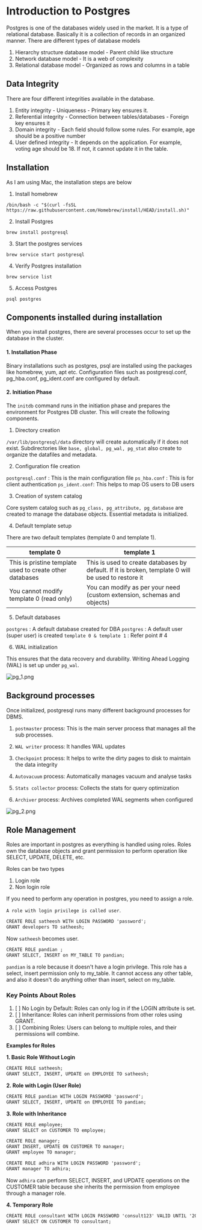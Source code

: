 # Introduction to Postgres

Postgres is one of the databases widely used in the market. It is a type of relational database.
Basically it is a collection of records in an organized manner.
There are different types of database models

1. Hierarchy structure database model - Parent child like structure
2. Network database model - It is a web of complexity 
3. Relational database model - Organized as rows and columns in a table

## Data Integrity

There are four different integrities available in the database.

1. Entity integrity - Uniqueness - Primary key ensures it.
2. Referential integrity - Connection between tables/databases - Foreign key ensures it
3. Domain integrity - Each field should follow some rules. For example, age should be a positive number
4. User defined integrity - It depends on the application. For example, voting age should be 18. If not, it cannot update it in the table.


## Installation

As I am using Mac, the installation steps are below

1. Install homebrew

```/bin/bash -c "$(curl -fsSL https://raw.githubusercontent.com/Homebrew/install/HEAD/install.sh)"```

2. Install Postgres

```brew install postgresql```

3. Start the postgres services

```brew service start postgresql```

4. Verify Postgres installation

```brew service list```

5. Access Postgres

```psql postgres```

## Components installed during installation

When you install postgres, there are several processes occur to set up the database in the cluster.

#### 1. Installation Phase

Binary installations such as postgres, psql are installed using the packages like homebrew, yum, apt etc.
Configuration files such as postgresql.conf, pg_hba.conf, pg_ident.conf are configured by default.


#### 2. Initiation Phase

The `initdb` command runs in the initiation phase and prepares the environment for Postgres DB cluster. This will create
the following components.

1. Directory creation

`/var/lib/postgresql/data` directory will create automatically if it does not exist. Subdirectories like `base, global, pg_wal,
pg_stat` also create to organize the datafiles and metadata.

2. Configuration file creation

`postgresql.conf` : This is the main configuration file
`ps_hba.conf` : This is for client authentication
`ps_ident.conf`: This helps to map OS users to DB users

3. Creation of system catalog

Core system catalog such as `pg_class, pg_attribute, pg_database` are created to manage the database objects.
Essential metadata is initialized.

4. Default template setup

There are two default templates (template 0 and template 1). 

| **template 0**                                           | **template 1**                                                                                      |
|----------------------------------------------------------|-----------------------------------------------------------------------------------------------------|
| This is pristine template used to create other databases | This is used to create databases by default. If it is broken, template 0 will be used to restore it |
| You cannot modify template 0 (read only)                 | You can modify as per your need (custom extension, schemas and objects)                             |

5. Default databases

`postgres` : A default database created for DBA
`postgres` : A default user (super user) is created
`template 0 & template 1` : Refer point # 4


6. WAL initialization

This ensures that the data recovery and durability. Writing Ahead Logging (WAL) is set up under `pg_wal`.

![pg_1.png](../assets/pg_1.png)


## Background processes


Once initialized, postgresql runs many different background processes for DBMS.

1. `postmaster` process: This is the main server process that manages all the sub processes.

2. `WAL writer` process: It handles WAL updates

3. `Checkpoint` process: It helps to write the dirty pages to disk to maintain the data integrity

4. `Autovacuum` process: Automatically manages vacuum and analyse tasks

5. `Stats collector` process: Collects the stats for query optimization

6. `Archiver` process: Archives completed WAL segments when configured


![pg_2.png](../assets/pg_2.png)

## Role Management

Roles are important in postgres as everything is handled using roles.
Roles own the database objects and grant permission to perform operation like SELECT, UPDATE, DELETE, etc.

Roles can be two types

1. Login role
2. Non login role

If you need to perform any operation in postgres, you need to assign a role. 

`A role with login privilege is called user`. 

```html
CREATE ROLE satheesh WITH LOGIN PASSWORD 'password';
GRANT developers TO satheesh;
```

Now `satheesh` becomes user.

```html
CREATE ROLE pandian ;
GRANT SELECT, INSERT on MY_TABLE TO pandian;
```

`pandian` is a role because it doesn't have a login privilege. This role has a select, insert permission only to my_table.
It cannot access any other table, and also it doesn't do anything other than insert, select on my_table.

### Key Points About Roles

1. [ ] No Login by Default: Roles can only log in if the LOGIN attribute is set.
2. [ ] Inheritance: Roles can inherit permissions from other roles using GRANT. 
3. [ ] Combining Roles: Users can belong to multiple roles, and their permissions will combine.


**Examples for Roles**

**1. Basic Role Without Login**

```html
CREATE ROLE satheesh;
GRANT SELECT, INSERT, UPDATE on EMPLOYEE TO satheesh;
```

**2. Role with Login (User Role)**

```html
CREATE ROLE pandian WITH LOGIN PASSWORD 'password';
GRANT SELECT, INSERT, UPDATE on EMPLOYEE TO pandian;
```

**3. Role with Inheritance**

```html
CREATE ROLE employee;
GRANT SELECT on CUSTOMER TO employee;

CREATE ROLE manager;
GRANT INSERT, UPDATE ON CUSTOMER TO manager;
GRANT employee TO manager;

CREATE ROLE adhira WITH LOGIN PASSWORD 'password';
GRANT manager TO adhira;
```

Now `adhira` can perform SELECT, INSERT,
and UPDATE operations on the CUSTOMER table because she inherits the permission from employee through a manager role.

**4. Temporary Role**

```html
CREATE ROLE consultant WITH LOGIN PASSWORD 'consult123' VALID UNTIL '2025-12-31';
GRANT SELECT ON CUSTOMER TO consultant;
```

